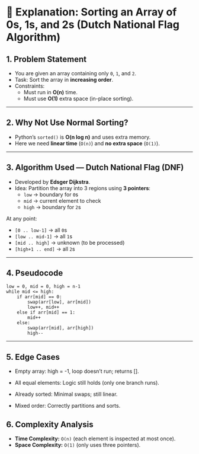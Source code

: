 # 📘 Explanation: Sorting an Array of 0s, 1s, and 2s (Dutch National Flag Algorithm)

## 1. Problem Statement
- You are given an array containing only `0`, `1`, and `2`.
- Task: Sort the array in **increasing order**.
- Constraints:
  - Must run in **O(n)** time.
  - Must use **O(1)** extra space (in-place sorting).

---

## 2. Why Not Use Normal Sorting?
- Python’s `sorted()` is **O(n log n)** and uses extra memory.  
- Here we need **linear time** (`O(n)`) and **no extra space** (`O(1)`).

---

## 3. Algorithm Used — Dutch National Flag (DNF)
- Developed by **Edsger Dijkstra**.
- Idea: Partition the array into 3 regions using **3 pointers**:
  - `low` → boundary for `0`s
  - `mid` → current element to check
  - `high` → boundary for `2`s

At any point:
- `[0 .. low-1]` → all `0`s  
- `[low .. mid-1]` → all `1`s  
- `[mid .. high]` → unknown (to be processed)  
- `[high+1 .. end]` → all `2`s  

---


## 4. Pseudocode
```
low = 0, mid = 0, high = n-1
while mid <= high:
    if arr[mid] == 0:
        swap(arr[low], arr[mid])
        low++, mid++
    else if arr[mid] == 1:
        mid++
    else:
        swap(arr[mid], arr[high])
        high--
```

---


## 5. Edge Cases
- Empty array: high = -1, loop doesn’t run; returns [].

- All equal elements: Logic still holds (only one branch runs).

- Already sorted: Minimal swaps; still linear.
- Mixed order: Correctly partitions and sorts.


## 6. Complexity Analysis
- **Time Complexity:** `O(n)` (each element is inspected at most once).  
- **Space Complexity:** `O(1)` (only uses three pointers).  








